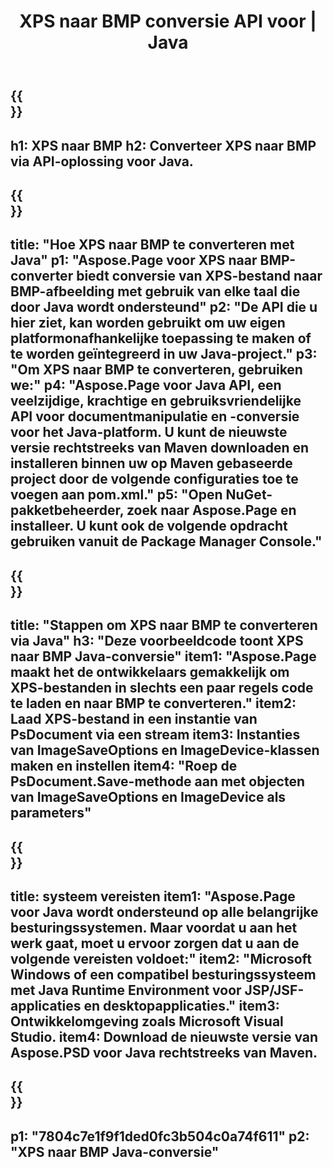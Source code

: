 ﻿---
translation: true
template: /_templates/_conversion-child-java.md
title: XPS naar BMP conversie API voor | Java
url: /java/conversion/xps-to-bmp/
description: Voorbeeld Java-conversiecode voor XPS-indeling naar BMP-bestand. Gebruik deze voorbeeldcode om XPS naar BMP te converteren binnen elke web- of desktop-Java-toepassing.
informat: XPS
outformat: BMP
otherformats: EPS PS
---

{{<section banner>}}
---
h1: XPS naar BMP
h2: Converteer XPS naar BMP via API-oplossing voor Java.
---

{{<section overview>}}
---
title: "Hoe XPS naar BMP te converteren met Java"
p1: "Aspose.Page voor XPS naar BMP-converter biedt conversie van XPS-bestand naar BMP-afbeelding met gebruik van elke taal die door Java wordt ondersteund"
p2: "De API die u hier ziet, kan worden gebruikt om uw eigen platformonafhankelijke toepassing te maken of te worden geïntegreerd in uw Java-project."
p3: "Om XPS naar BMP te converteren, gebruiken we:"
p4: "Aspose.Page voor Java API, een veelzijdige, krachtige en gebruiksvriendelijke API voor documentmanipulatie en -conversie voor het Java-platform. U kunt de nieuwste versie rechtstreeks van Maven downloaden en installeren binnen uw op Maven gebaseerde project door de volgende configuraties toe te voegen aan pom.xml."
p5: "Open NuGet-pakketbeheerder, zoek naar Aspose.Page en installeer. U kunt ook de volgende opdracht gebruiken vanuit de Package Manager Console."
---

{{<section feature1>}}
---
title: "Stappen om XPS naar BMP te converteren via Java"
h3: "Deze voorbeeldcode toont XPS naar BMP Java-conversie"
item1: "Aspose.Page maakt het de ontwikkelaars gemakkelijk om XPS-bestanden in slechts een paar regels code te laden en naar BMP te converteren."
item2: Laad XPS-bestand in een instantie van PsDocument via een stream
item3: Instanties van ImageSaveOptions en ImageDevice-klassen maken en instellen
item4: "Roep de PsDocument.Save-methode aan met objecten van ImageSaveOptions en ImageDevice als parameters"
---

{{<section feature2>}}
---
title: systeem vereisten
item1: "Aspose.Page voor Java wordt ondersteund op alle belangrijke besturingssystemen. Maar voordat u aan het werk gaat, moet u ervoor zorgen dat u aan de volgende vereisten voldoet:"
item2: "Microsoft Windows of een compatibel besturingssysteem met Java Runtime Environment voor JSP/JSF-applicaties en desktopapplicaties."
item3: Ontwikkelomgeving zoals Microsoft Visual Studio.
item4: Download de nieuwste versie van Aspose.PSD voor Java rechtstreeks van Maven.
---

{{<section gist>}}
---
p1: "7804c7e1f9f1ded0fc3b504c0a74f611"
p2: "XPS naar BMP Java-conversie"
---
